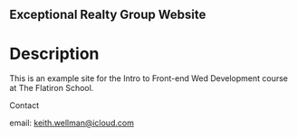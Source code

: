 Exceptional Realty Group Website
---

# Description

This is an example site for the Intro to Front-end 
Wed Development course at The Flatiron School.

Contact

email: keith.wellman@icloud.com